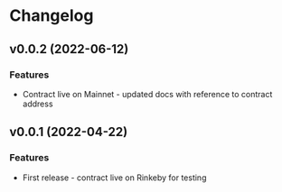 # Changelog

## v0.0.2 (2022-06-12)

### Features

 * Contract live on Mainnet - updated docs with reference to contract address

## v0.0.1 (2022-04-22)

### Features

 * First release - contract live on Rinkeby for testing
